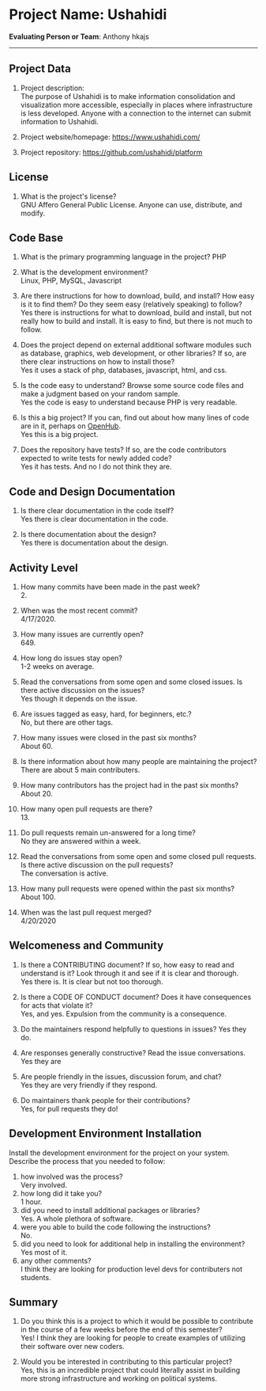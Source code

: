 # Project Name:  Ushahidi


**Evaluating Person or Team**:
	Anthony hkajs

---

## Project Data

1. Project description: <br>
	The purpose of Ushahidi is to make information consolidation and visualization more accessible, especially in places where infrastructure is less developed. Anyone with a connection to the internet can submit information to Ushahidi.


1. Project website/homepage:
	https://www.ushahidi.com/
1. Project repository:
	https://github.com/ushahidi/platform


## License

1. What is the project's license? <br>
	GNU Affero General Public License. Anyone can use, distribute, and modify.



## Code Base


1. What is the primary programming language in the project?
	PHP

1. What is the development environment? <br>
	Linux, PHP, MySQL, Javascript

1. Are there instructions for how to download, build, and install? How easy is it
to find them? Do they seem easy (relatively speaking) to follow? <br>
	Yes there is instructions for what to download, build and install, but not really how to build and install. It is easy to find, but there is not much to follow.

1. Does the project depend on external additional software modules such as
database,  graphics, web development, or other libraries? If so, are there clear instructions on how to install those? <br>
	Yes it uses a stack of php, databases, javascript, html, and css.

1. Is the code easy to understand? Browse some source code files and make
a judgment based on your random sample. <br>
	Yes the code is easy to understand because PHP is very readable.

1. Is this a big project? If you can, find out about how many lines of code
are in it, perhaps on [OpenHub](https://www.openhub.net/). <br>
	Yes this is a big project.

1. Does the repository have tests? If so, are the code contributors expected to write tests for newly added code? <br>
	Yes it has tests. And no I do not think they are.



## Code and Design Documentation
1. Is there clear documentation in the code itself? <br>
	Yes there is clear documentation in the code.

1. Is there documentation about the design?  <br>
	Yes there is documentation about the design.


## Activity Level


1. How many commits have been made in the past week? <br>
	2.

1. When was the most recent commit? <br>
	4/17/2020.
1. How many issues are currently open? <br>
	649.
1. How long do issues stay open? <br>
	1-2 weeks on average.

1. Read the conversations from some open and some closed issues. Is there active discussion on the issues? <br>
	Yes though it depends on the issue.
	
1. Are issues tagged as easy, hard, for beginners, etc.? <br>
	No, but there are other tags.

1. How many issues were closed in the past six months? <br>
	About 60.
	
1. Is there information about how many people are maintaining the project? <br>
	There are about 5 main contributers.
	
1. How many contributors has the project had in the past six months? <br>
	About 20.
	
1. How many open pull requests are there? <br>
	13.
	
1. Do pull requests remain un-answered for a long time? <br>
	No they are answered within a week.
	
1. Read the conversations from some open and some closed pull requests.  Is there active discussion on the pull requests? <br>
	The conversation is active.
	
1. How many pull requests were opened within the past six months? <br>
	About 100.
	
1. When was the last  pull request  merged? <br>
	4/20/2020
	
## Welcomeness and Community

1. Is there a CONTRIBUTING document? If so, how easy to read and understand is it?
Look through it and see if it is clear and thorough. <br>
	Yes there is. It is clear but not too thorough.
	
1. Is there a CODE OF CONDUCT document? Does it have consequences for acts that
violate it? <br>
	Yes, and yes. Expulsion from the community is a consequence.
	
1. Do the maintainers respond helpfully to questions in issues?
	Yes they do.
	
1. Are responses generally constructive? Read the issue conversations. <br>
	Yes they are
1. Are people friendly in the issues, discussion forum, and chat? <br>
	Yes they are very friendly if they respond.
1. Do maintainers thank people for their contributions? <br>
	Yes, for pull requests they do!

## Development Environment Installation

Install the development environment for the project on your system.
Describe the process that you needed to follow:

1. how involved was the process? <br>
	Very involved.
1. how long did it take you? <br>
	1 hour.
1. did you need to install additional packages or libraries? <br>
	Yes. A whole plethora of software.
1. were you able to build the code following the instructions? <br>
	No.
1. did you need to look for additional help in installing the environment? <br>
	Yes most of it.
1. any other comments? <br>
	I think they are looking for production level devs for contributers not students.



## Summary
1. Do you think  this is a project to which it would be possible to contribute
in the course of a few weeks before the end of this semester? <br>
	Yes! I think they are looking for people to create examples of utilizing their software over new coders.
	
1. Would you be interested in contributing to this particular project? <br>
	Yes, this is an incredible project that could literally assist in building more strong infrastructure and working on political systems.